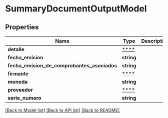 # SummaryDocumentOutputModel

## Properties
Name | Type | Description | Notes
------------ | ------------- | ------------- | -------------
**detalle** | [****](.md) |  | 
**fecha_emision** | **string** |  | [optional] 
**fecha_emision_de_comprobantes_asociados** | **string** |  | [optional] 
**firmante** | [****](.md) |  | 
**moneda** | **string** |  | [optional] 
**proveedor** | [****](.md) |  | 
**serie_numero** | **string** |  | [optional] 

[[Back to Model list]](../../README.md#documentation-for-models) [[Back to API list]](../../README.md#documentation-for-api-endpoints) [[Back to README]](../../README.md)

